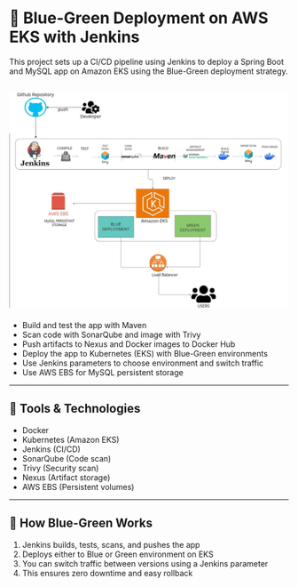 
# 🚀 Blue-Green Deployment on AWS EKS with Jenkins

This project sets up a CI/CD pipeline using Jenkins to deploy a Spring Boot and MySQL app on Amazon EKS using the Blue-Green deployment strategy.

![Architecture Diagram](./architecture-diagram.jpg)
---

- Build and test the app with Maven
- Scan code with SonarQube and image with Trivy
- Push artifacts to Nexus and Docker images to Docker Hub
- Deploy the app to Kubernetes (EKS) with Blue-Green environments
- Use Jenkins parameters to choose environment and switch traffic
- Use AWS EBS for MySQL persistent storage

---

## 🧰 Tools & Technologies

- Docker
- Kubernetes (Amazon EKS)
- Jenkins (CI/CD)
- SonarQube (Code scan)
- Trivy (Security scan)
- Nexus (Artifact storage)
- AWS EBS (Persistent volumes)

---

## 🚦 How Blue-Green Works

1. Jenkins builds, tests, scans, and pushes the app
2. Deploys either to Blue or Green environment on EKS
3. You can switch traffic between versions using a Jenkins parameter
4. This ensures zero downtime and easy rollback

